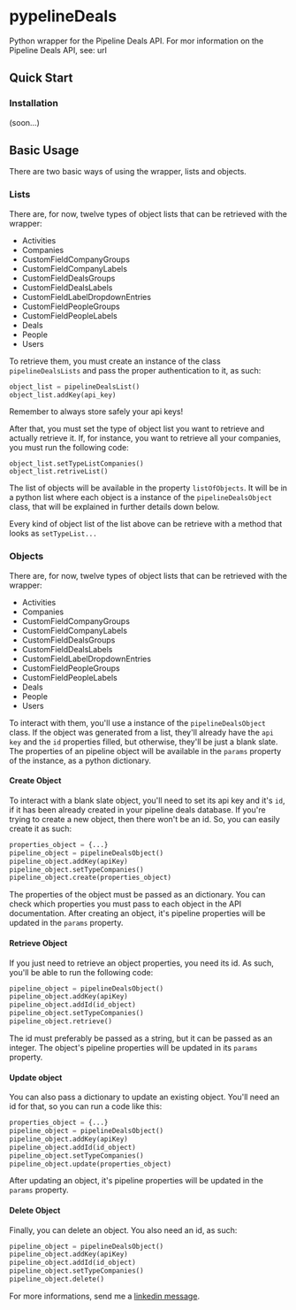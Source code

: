 # pypelineDeals

Python wrapper for the Pipeline Deals API. For mor information on the Pipeline Deals API, see: url

## Quick Start

### Installation

(soon...)

## Basic Usage

There are two basic ways of using the wrapper, lists and objects.

### Lists

There are, for now, twelve types of object lists that can be retrieved with the wrapper:

- Activities
- Companies
- CustomFieldCompanyGroups
- CustomFieldCompanyLabels
- CustomFieldDealsGroups
- CustomFieldDealsLabels
- CustomFieldLabelDropdownEntries
- CustomFieldPeopleGroups
- CustomFieldPeopleLabels
- Deals
- People
- Users

To retrieve them, you must create an instance of the class `pipelineDealsLists` and pass the proper authentication to it, as such:

```python
object_list = pipelineDealsList()
object_list.addKey(api_key)
```

Remember to always store safely your api keys!

After that, you must set the type of object list you want to retrieve and actually retrieve it. If, for instance, you want to retrieve all your companies, you must run the following code:

```
object_list.setTypeListCompanies()
object_list.retriveList()
```

The list of objects will be available in the property `listOfObjects`. It will be in a python list where each object is a instance of the `pipelineDealsObject` class, that will be explained in further details down below.

Every kind of object list of the list above can be retrieve with a method that looks as `setTypeList...`

### Objects

There are, for now, twelve types of object lists that can be retrieved with the wrapper:

- Activities
- Companies
- CustomFieldCompanyGroups
- CustomFieldCompanyLabels
- CustomFieldDealsGroups
- CustomFieldDealsLabels
- CustomFieldLabelDropdownEntries
- CustomFieldPeopleGroups
- CustomFieldPeopleLabels
- Deals
- People
- Users

To interact with them, you'll use a instance of the `pipelineDealsObject` class. If the object was generated from a list, they'll already have the `api key` and the `id` properties filled, but otherwise, they'll be just a blank slate. The properties of an pipeline object will be available in the `params` property of the instance, as a python dictionary. 

#### Create Object

To interact with a blank slate object, you'll need to set its api key and it's `id`, if it has been already created in your pipeline deals database. If you're trying to create a new object, then there won't be an id. So, you can easily create it as such:

```python
properties_object = {...}
pipeline_object = pipelineDealsObject()
pipeline_object.addKey(apiKey)
pipeline_object.setTypeCompanies()
pipeline_object.create(properties_object)
```

The properties of the object must be passed as an dictionary. You can check which properties you must pass to each object in the API documentation. After creating an object, it's pipeline properties will be updated in the `params` property.

#### Retrieve Object

If you just need to retrieve an object properties, you need its id. As such, you'll be able to run the following code:

```python
pipeline_object = pipelineDealsObject()
pipeline_object.addKey(apiKey)
pipeline_object.addId(id_object)
pipeline_object.setTypeCompanies()
pipeline_object.retrieve()
```

The id must preferably be passed as a string, but it can be passed as an integer. The object's pipeline properties will be updated in its `params` property.

#### Update object

You can also pass a dictionary to update an existing object. You'll need an id for that, so you can run a code like this:

```python
properties_object = {...}
pipeline_object = pipelineDealsObject()
pipeline_object.addKey(apiKey)
pipeline_object.addId(id_object)
pipeline_object.setTypeCompanies()
pipeline_object.update(properties_object)
```

After updating an object, it's pipeline properties will be updated in the `params` property.

#### Delete Object

Finally, you can delete an object. You also need an id, as such:

```python
pipeline_object = pipelineDealsObject()
pipeline_object.addKey(apiKey)
pipeline_object.addId(id_object)
pipeline_object.setTypeCompanies()
pipeline_object.delete()
```

For more informations, send me a [linkedin message](https://www.linkedin.com/in/celso-mattheus/).